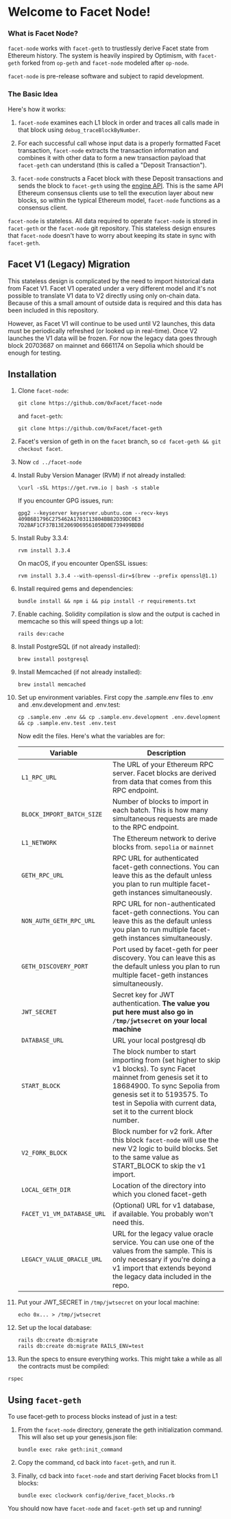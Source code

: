# Welcome to Facet Node!

### What is Facet Node?

`facet-node` works with `facet-geth` to trustlessly derive Facet state from Ethereum history. The system is heavily inspired by Optimism, with `facet-geth` forked from `op-geth` and `facet-node` modeled after `op-node`.

`facet-node` is pre-release software and subject to rapid development.

### The Basic Idea

Here's how it works:

1. `facet-node` examines each L1 block in order and traces all calls made in that block using `debug_traceBlockByNumber`.

2. For each successful call whose input data is a properly formatted Facet transaction, `facet-node` extracts the transaction information and combines it with other data to form a new transaction payload that `facet-geth` can understand (this is called a "Deposit Transaction").

3. `facet-node` constructs a Facet block with these Deposit transactions and sends the block to `facet-geth` using the [engine API](https://github.com/ethereum/execution-apis/tree/main/src/engine). This is the same API Ethereum consensus clients use to tell the execution layer about new blocks, so within the typical Ethereum model, `facet-node` functions as a consensus client.

`facet-node` is stateless. All data required to operate `facet-node` is stored in `facet-geth` or the `facet-node` git repository. This stateless design ensures that `facet-node` doesn't have to worry about keeping its state in sync with `facet-geth`.

## Facet V1 (Legacy) Migration

This stateless design is complicated by the need to import historical data from Facet V1. Facet V1 operated under a very different model and it's not possible to translate V1 data to V2 directly using only on-chain data. Because of this a small amount of outside data is required and this data has been included in this repository.

However, as Facet V1 will continue to be used until V2 launches, this data must be periodically refreshed (or looked up in real-time). Once V2 launches the V1 data will be frozen. For now the legacy data goes through block 20703687 on mainnet and 6661174 on Sepolia which should be enough for testing.

## Installation

1. Clone `facet-node`:
   ```
   git clone https://github.com/0xFacet/facet-node
   ```
   
   and `facet-geth`:
   ```
   git clone https://github.com/0xFacet/facet-geth
   ```
2. Facet's version of geth in on the `facet` branch, so `cd facet-geth && git checkout facet`.
 
 2.  Now `cd ../facet-node`

2. Install Ruby Version Manager (RVM) if not already installed:
   ```
   \curl -sSL https://get.rvm.io | bash -s stable
   ```
   
   If you encounter GPG issues, run:
   ```
   gpg2 --keyserver keyserver.ubuntu.com --recv-keys 409B6B1796C275462A1703113804BB82D39DC0E3 7D2BAF1CF37B13E2069D6956105BD0E739499BDBd
   ```

3. Install Ruby 3.3.4:
   ```
   rvm install 3.3.4
   ```
   
   On macOS, if you encounter OpenSSL issues:
   ```
   rvm install 3.3.4 --with-openssl-dir=$(brew --prefix openssl@1.1)
   ```

4. Install required gems and dependencies:
   ```
   bundle install && npm i && pip install -r requirements.txt
   ```
   
4. Enable caching. Solidity compilation is slow and the output is cached in memcache so this will speed things up a lot:

   ```
   rails dev:cache
   ```

5. Install PostgreSQL (if not already installed):
   ```
   brew install postgresql
   ```

6. Install Memcached (if not already installed):
   ```
   brew install memcached
   ```

7. Set up environment variables. First copy the .sample.env files to .env and .env.development and .env.test:

    ```
    cp .sample.env .env && cp .sample.env.development .env.development && cp .sample.env.test .env.test
    ```
    
    Now edit the files. Here's what the variables are for:
    
    | Variable | Description |
    |----------|-------------|
    | `L1_RPC_URL` | The URL of your Ethereum RPC server. Facet blocks are derived from data that comes from this RPC endpoint. |
    | `BLOCK_IMPORT_BATCH_SIZE` | Number of blocks to import in each batch. This is how many simultaneous requests are made to the RPC endpoint. |
    | `L1_NETWORK` | The Ethereum network to derive blocks from. `sepolia` or `mainnet` |
    | `GETH_RPC_URL` | RPC URL for authenticated facet-geth connections. You can leave this as the default unless you plan to run multiple facet-geth instances simultaneously. |
    | `NON_AUTH_GETH_RPC_URL` | RPC URL for non-authenticated facet-geth connections. You can leave this as the default unless you plan to run multiple facet-geth instances simultaneously. |
    | `GETH_DISCOVERY_PORT` | Port used by facet-geth for peer discovery. You can leave this as the default unless you plan to run multiple facet-geth instances simultaneously. |
    | `JWT_SECRET` | Secret key for JWT authentication. **The value you put here must also go in `/tmp/jwtsecret` on your local machine** |
    | `DATABASE_URL` | URL your local postgresql db |
    | `START_BLOCK` | The block number to start importing from (set higher to skip v1 blocks). To sync Facet mainnet from genesis set it to 18684900. To sync Sepolia from genesis set it to 5193575. To test in Sepolia with current data, set it to the current block number. |
    | `V2_FORK_BLOCK` | Block number for v2 fork. After this block `facet-node` will use the new V2 logic to build blocks. Set to the same value as START_BLOCK to skip the v1 import. |
    | `LOCAL_GETH_DIR` | Location of the directory into which you cloned facet-geth |
    | `FACET_V1_VM_DATABASE_URL` | (Optional) URL for v1 database, if available. You probably won't need this. |
    | `LEGACY_VALUE_ORACLE_URL` | URL for the legacy value oracle service. You can use one of the values from the sample. This is only necessary if you're doing a v1 import that extends beyond the legacy data included in the repo. |

8. Put your JWT_SECRET in `/tmp/jwtsecret` on your local machine:

    ```
    echo 0x... > /tmp/jwtsecret
    ```

9. Set up the local database:
   ```
   rails db:create db:migrate
   rails db:create db:migrate RAILS_ENV=test
   ```
   
10. Run the specs to ensure everything works. This might take a while as all the contracts must be compiled:
   ```
   rspec
   ```

## Using `facet-geth`

To use facet-geth to process blocks instead of just in a test:

1. From the `facet-node` directory, generate the geth initialization command. This will also set up your genesis.json file:
   ```
   bundle exec rake geth:init_command
   ```

4. Copy the command, cd back into `facet-geth`, and run it.

5. Finally, cd back into `facet-node` and start deriving Facet blocks from L1 blocks:
   ```
   bundle exec clockwork config/derive_facet_blocks.rb
   ```

You should now have `facet-node` and `facet-geth` set up and running!
